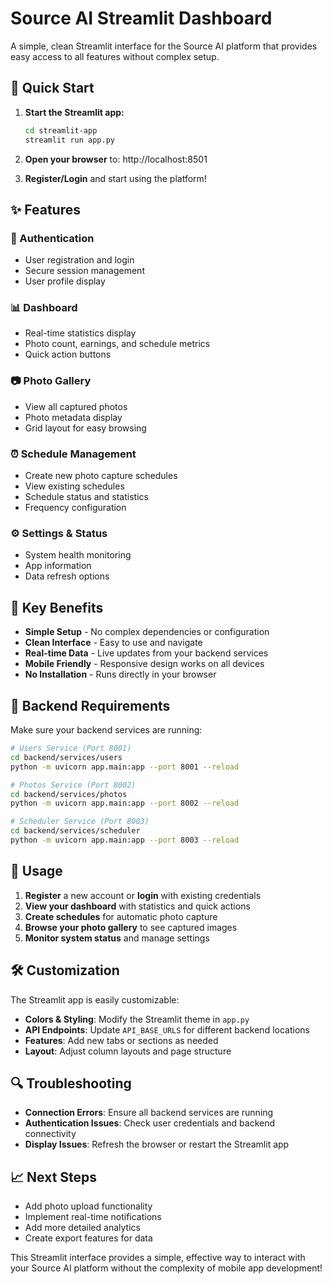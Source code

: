 # Source AI Streamlit Dashboard

A simple, clean Streamlit interface for the Source AI platform that provides easy access to all features without complex setup.

## 🚀 Quick Start

1. **Start the Streamlit app:**
   ```bash
   cd streamlit-app
   streamlit run app.py
   ```

2. **Open your browser** to: http://localhost:8501

3. **Register/Login** and start using the platform!

## ✨ Features

### 🔐 Authentication
- User registration and login
- Secure session management
- User profile display

### 📊 Dashboard
- Real-time statistics display
- Photo count, earnings, and schedule metrics
- Quick action buttons

### 📷 Photo Gallery
- View all captured photos
- Photo metadata display
- Grid layout for easy browsing

### ⏰ Schedule Management
- Create new photo capture schedules
- View existing schedules
- Schedule status and statistics
- Frequency configuration

### ⚙️ Settings & Status
- System health monitoring
- App information
- Data refresh options

## 🎯 Key Benefits

- **Simple Setup** - No complex dependencies or configuration
- **Clean Interface** - Easy to use and navigate
- **Real-time Data** - Live updates from your backend services
- **Mobile Friendly** - Responsive design works on all devices
- **No Installation** - Runs directly in your browser

## 🔧 Backend Requirements

Make sure your backend services are running:

```bash
# Users Service (Port 8001)
cd backend/services/users
python -m uvicorn app.main:app --port 8001 --reload

# Photos Service (Port 8002)
cd backend/services/photos
python -m uvicorn app.main:app --port 8002 --reload

# Scheduler Service (Port 8003)
cd backend/services/scheduler
python -m uvicorn app.main:app --port 8003 --reload
```

## 📱 Usage

1. **Register** a new account or **login** with existing credentials
2. **View your dashboard** with statistics and quick actions
3. **Create schedules** for automatic photo capture
4. **Browse your photo gallery** to see captured images
5. **Monitor system status** and manage settings

## 🛠️ Customization

The Streamlit app is easily customizable:

- **Colors & Styling**: Modify the Streamlit theme in `app.py`
- **API Endpoints**: Update `API_BASE_URLS` for different backend locations
- **Features**: Add new tabs or sections as needed
- **Layout**: Adjust column layouts and page structure

## 🔍 Troubleshooting

- **Connection Errors**: Ensure all backend services are running
- **Authentication Issues**: Check user credentials and backend connectivity
- **Display Issues**: Refresh the browser or restart the Streamlit app

## 📈 Next Steps

- Add photo upload functionality
- Implement real-time notifications
- Add more detailed analytics
- Create export features for data

This Streamlit interface provides a simple, effective way to interact with your Source AI platform without the complexity of mobile app development!
